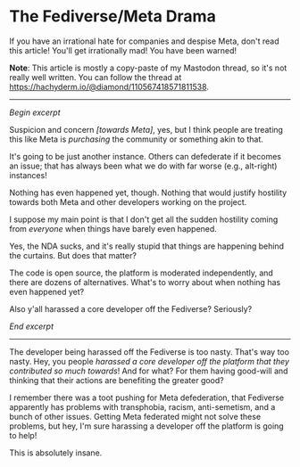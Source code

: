 # The Fediverse/Meta Drama

If you have an irrational hate for companies and despise Meta, don't read this
article\! You'll get irrationally mad\! You have been warned\!

**Note**: This article is mostly a copy-paste of my Mastodon thread, so it's
not really well written. You can follow the thread at https://hachyderm.io/@diamond/110567418571811538.

-----

*Begin excerpt*

Suspicion and concern *\[towards Meta\]*, yes, but I think people are treating
this like Meta is *purchasing* the community or something akin to that.

It's going to be just another instance. Others can defederate if it becomes an
issue; that has always been what we do with far worse (e.g., alt-right)
instances\!

Nothing has even happened yet, though. Nothing that would justify hostility
towards both Meta and other developers working on the project.

I suppose my main point is that I don't get all the sudden hostility coming
from *everyone* when things have barely even happened.

Yes, the NDA sucks, and it's really stupid that things are happening behind the
curtains. But does that matter?

The code is open source, the platform is moderated independently, and there are
dozens of alternatives. What's to worry about when nothing has even happened
yet?

Also y'all harassed a core developer off the Fediverse? Seriously?

*End excerpt*

-----

The developer being harassed off the Fediverse is too nasty. That's way too
nasty. Hey, you people *harassed a core developer off the platform that they
contributed so much towards*\! And for what? For them having good-will and
thinking that their actions are benefiting the greater good?

I remember there was a toot pushing for Meta defederation, that Fediverse
apparently has problems with transphobia, racism, anti-semetism, and a bunch of
other issues. Getting Meta federated might not solve these problems, but hey,
I'm sure harassing a developer off the platform is going to help\!

This is absolutely insane.

